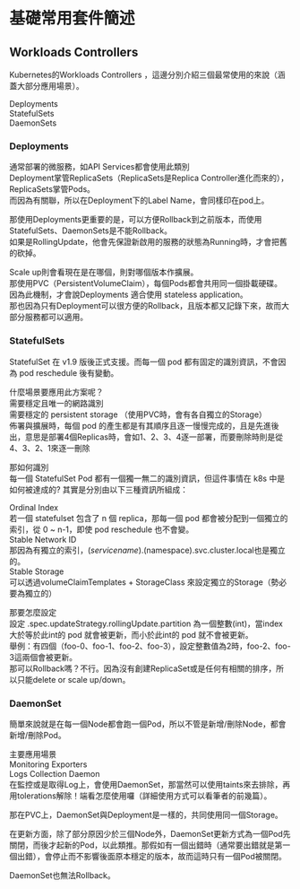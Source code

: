 
# 基礎常用套件簡述    


## Workloads Controllers  

Kubernetes的Workloads Controllers ，這邊分別介紹三個最常使用的來說（涵蓋大部分應用場景）。    

Deployments  
StatefulSets  
DaemonSets  

### Deployments  
 
通常部署的微服務，如API Services都會使用此類別   
Deployment掌管ReplicaSets（ReplicaSets是Replica Controller進化而來的），ReplicaSets掌管Pods。  
而因為有關聯，所以在Deployment下的Label Name，會同樣印在pod上。  

那使用Deployments更重要的是，可以方便Rollback到之前版本，而使用StatefulSets、DaemonSets是不能Rollback。  
如果是RollingUpdate，他會先保證新啟用的服務的狀態為Running時，才會把舊的砍掉。  

Scale up則會看現在<replica-set-id>是在哪個，則對哪個版本作擴展。  
那使用PVC（PersistentVolumeClaim），每個Pods都會共用同一個掛載硬碟。  
因為此機制，才會說Deployments 適合使用 stateless application。  
那也因為只有Deployment可以很方便的Rollback，且版本都又記錄下來，故而大部分服務都可以適用。  

### StatefulSets    

StatefulSet 在 v1.9 版後正式支援。而每一個 pod 都有固定的識別資訊，不會因為 pod reschedule 後有變動。  

什麼場景要應用此方案呢？  
需要穩定且唯一的網路識別  
需要穩定的 persistent storage （使用PVC時，會有各自獨立的Storage）  
佈署與擴展時，每個 pod 的產生都是有其順序且逐一慢慢完成的，且是先進後出，意思是部署4個Replicas時，會如1、2、3、4逐一部署，而要刪除時則是從4、3、2、1來逐一刪除  



那如何識別  
每一個 StatefulSet Pod 都有一個獨一無二的識別資訊，但這件事情在 k8s 中是如何被達成的? 其實是分別由以下三種資訊所組成：  

Ordinal Index  
若一個 statefulset 包含了 n 個 replica，那每一個 pod 都會被分配到一個獨立的索引，從 0 ~ n-1，即使 pod reschedule 也不會變。  
Stable Network ID  
那因為有獨立的索引，$(service name).$(namespace).svc.cluster.local也是獨立的。  
Stable Storage  
可以透過volumeClaimTemplates + StorageClass 來設定獨立的Storage（勢必要為獨立的）  

那要怎麼設定  
設定 .spec.updateStrategy.rollingUpdate.partition 為一個整數(int)，當index 大於等於此int的 pod 就會被更新，而小於此int的 pod 就不會被更新。  
舉例：有四個（foo-0、foo-1、foo-2、foo-3），設定整數值為2時，foo-2、foo-3這兩個會被更新。  
那可以Rollback嗎？不行。因為沒有創建ReplicaSet或是任何有相關的排序，所以只能delete or scale up/down。  

### DaemonSet  

簡單來說就是在每一個Node都會跑一個Pod，所以不管是新增/刪除Node，都會新增/刪除Pod。  

主要應用場景  
Monitoring Exporters  
Logs Collection Daemon  
在監控或是取得Log上，會使用DaemonSet，那當然可以使用taints來去排除，再用tolerations解除！端看怎麼使用囉（詳細使用方式可以看筆者的前幾篇）。  

那在PVC上，DaemonSet與Deployment是一樣的，共同使用同一個Storage。  

在更新方面，除了部分原因少於三個Node外，DaemonSet更新方式為一個Pod先關閉，而後才起新的Pod，以此類推。那假如有一個出錯時（通常要出錯就是第一個出錯），會停止而不影響後面原本穩定的版本，故而這時只有一個Pod被關閉。  

DaemonSet也無法Rollback。  
